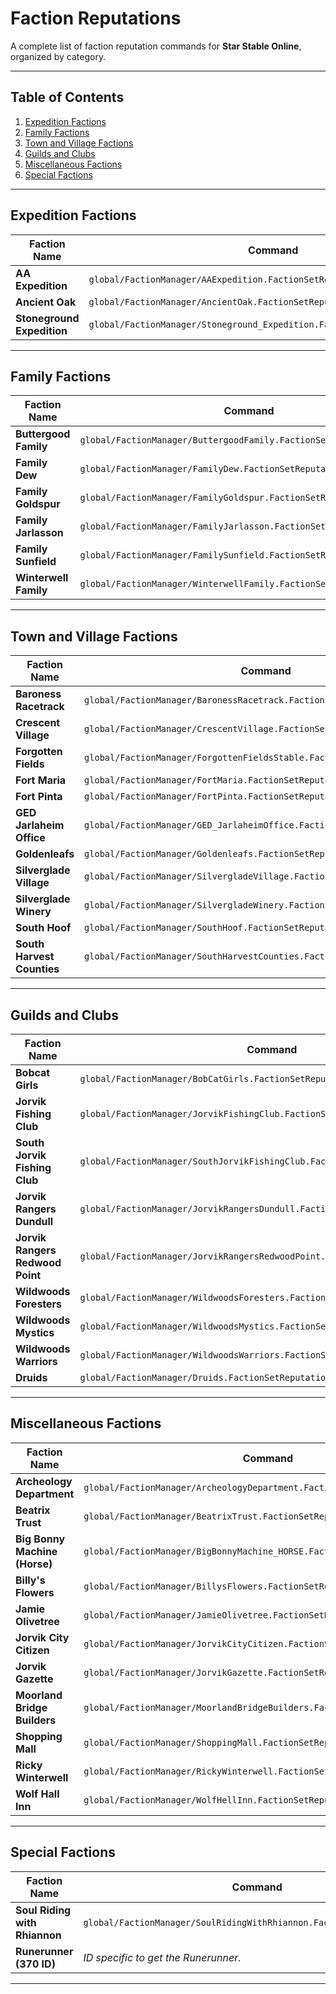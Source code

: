 # Faction Reputations

A complete list of faction reputation commands for **Star Stable Online**, organized by category.

---

## Table of Contents
1. [Expedition Factions](#expedition-factions)
2. [Family Factions](#family-factions)
3. [Town and Village Factions](#town-and-village-factions)
4. [Guilds and Clubs](#guilds-and-clubs)
5. [Miscellaneous Factions](#miscellaneous-factions)
6. [Special Factions](#special-factions)

---

## Expedition Factions

| **Faction Name**                  | **Command**                                         |
|----------------------------------|------------------------------------------------------|
| **AA Expedition**                | `global/FactionManager/AAExpedition.FactionSetReputation(6001);` |
| **Ancient Oak**                  | `global/FactionManager/AncientOak.FactionSetReputation(6001);` |
| **Stoneground Expedition**       | `global/FactionManager/Stoneground_Expedition.FactionSetReputation(6001);` |

---

## Family Factions

| **Faction Name**                  | **Command**                                         |
|----------------------------------|------------------------------------------------------|
| **Buttergood Family**            | `global/FactionManager/ButtergoodFamily.FactionSetReputation(6001);` |
| **Family Dew**                   | `global/FactionManager/FamilyDew.FactionSetReputation(6001);` |
| **Family Goldspur**              | `global/FactionManager/FamilyGoldspur.FactionSetReputation(6001);` |
| **Family Jarlasson**             | `global/FactionManager/FamilyJarlasson.FactionSetReputation(6001);` |
| **Family Sunfield**              | `global/FactionManager/FamilySunfield.FactionSetReputation(6001);` |
| **Winterwell Family**            | `global/FactionManager/WinterwellFamily.FactionSetReputation(6001);` |

---

## Town and Village Factions

| **Faction Name**                  | **Command**                                         |
|----------------------------------|------------------------------------------------------|
| **Baroness Racetrack**           | `global/FactionManager/BaronessRacetrack.FactionSetReputation(6001);` |
| **Crescent Village**             | `global/FactionManager/CrescentVillage.FactionSetReputation(6001);` |
| **Forgotten Fields**             | `global/FactionManager/ForgottenFieldsStable.FactionSetReputation(6001);` |
| **Fort Maria**                   | `global/FactionManager/FortMaria.FactionSetReputation(6001);` |
| **Fort Pinta**                   | `global/FactionManager/FortPinta.FactionSetReputation(6001);` |
| **GED Jarlaheim Office**         | `global/FactionManager/GED_JarlaheimOffice.FactionSetReputation(6001);` |
| **Goldenleafs**                  | `global/FactionManager/Goldenleafs.FactionSetReputation(6001);` |
| **Silverglade Village**          | `global/FactionManager/SilvergladeVillage.FactionSetReputation(6001);` |
| **Silverglade Winery**           | `global/FactionManager/SilvergladeWinery.FactionSetReputation(6001);` |
| **South Hoof**                   | `global/FactionManager/SouthHoof.FactionSetReputation(6001);` |
| **South Harvest Counties**       | `global/FactionManager/SouthHarvestCounties.FactionSetReputation(6001);` |

---

## Guilds and Clubs

| **Faction Name**                  | **Command**                                         |
|----------------------------------|------------------------------------------------------|
| **Bobcat Girls**                 | `global/FactionManager/BobCatGirls.FactionSetReputation(6001);` |
| **Jorvik Fishing Club**          | `global/FactionManager/JorvikFishingClub.FactionSetReputation(6001);` |
| **South Jorvik Fishing Club**    | `global/FactionManager/SouthJorvikFishingClub.FactionSetReputation(6001);` |
| **Jorvik Rangers Dundull**       | `global/FactionManager/JorvikRangersDundull.FactionSetReputation(6001);` |
| **Jorvik Rangers Redwood Point** | `global/FactionManager/JorvikRangersRedwoodPoint.FactionSetReputation(6001);` |
| **Wildwoods Foresters**          | `global/FactionManager/WildwoodsForesters.FactionSetReputation(6001);` |
| **Wildwoods Mystics**            | `global/FactionManager/WildwoodsMystics.FactionSetReputation(6001);` |
| **Wildwoods Warriors**           | `global/FactionManager/WildwoodsWarriors.FactionSetReputation(6001);` |
| **Druids**                       | `global/FactionManager/Druids.FactionSetReputation(6001);` |

---

## Miscellaneous Factions

| **Faction Name**                  | **Command**                                         |
|----------------------------------|------------------------------------------------------|
| **Archeology Department**        | `global/FactionManager/ArcheologyDepartment.FactionSetReputation(6001);` |
| **Beatrix Trust**                | `global/FactionManager/BeatrixTrust.FactionSetReputation(6001);` |
| **Big Bonny Machine (Horse)**    | `global/FactionManager/BigBonnyMachine_HORSE.FactionSetReputation(6001);` |
| **Billy's Flowers**              | `global/FactionManager/BillysFlowers.FactionSetReputation(6001);` |
| **Jamie Olivetree**              | `global/FactionManager/JamieOlivetree.FactionSetReputation(6001);` |
| **Jorvik City Citizen**          | `global/FactionManager/JorvikCityCitizen.FactionSetReputation(6001);` |
| **Jorvik Gazette**               | `global/FactionManager/JorvikGazette.FactionSetReputation(6001);` |
| **Moorland Bridge Builders**     | `global/FactionManager/MoorlandBridgeBuilders.FactionSetReputation(6001);` |
| **Shopping Mall**                | `global/FactionManager/ShoppingMall.FactionSetReputation(6001);` |
| **Ricky Winterwell**             | `global/FactionManager/RickyWinterwell.FactionSetReputation(6001);` |
| **Wolf Hall Inn**                | `global/FactionManager/WolfHellInn.FactionSetReputation(6001);` |

---

## Special Factions

| **Faction Name**                  | **Command**                                         |
|----------------------------------|------------------------------------------------------|
| **Soul Riding with Rhiannon**    | `global/FactionManager/SoulRidingWithRhiannon.FactionAddReputation();` |
| **Runerunner (370 ID)**          | *ID specific to get the Runerunner.*                  |

---
